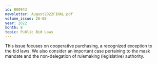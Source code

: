 ```yaml
---
id: 000943
newsletter: August2022FINAL.pdf
volume_issue: 20-08
year: 2022
month: 8
topic: Public Bid Laws
---
```


This issue focuses on cooperative purchasing, a recognized exception to the bid laws. We also consider an important case pertaining to the mask mandate and the non-delegation of rulemaking (legislative) authority.